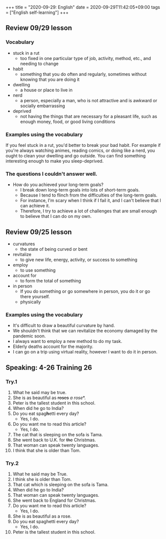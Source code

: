 +++
title =  "2020-09-29: English"
date = 2020-09-29T11:42:05+09:00
tags = ["English self-learning"]
+++

## Review 09/29 lesson

### Vocabulary

* stuck in a rut
    - too fixed in one particular type of job, activity, method, etc., and needing to change
* habit
    - something that you do often and regularly, sometimes without knowing that you are doing it
* dwelling
    - a house or place to live in
* nerd
    - a person, especially a man, who is not attractive and is awkward or socially embarrassing
* deprived
    - not having the things that are necessary for a pleasant life, such as enough money, food, or good living conditions

### Examples using the vocabulary

If you feel stuck in a rut, you'd better to break your bad habit.
For example if you're always watching animes, reading comics, or doing like a nerd,
you ought to clean your dwelling and go outside.
You can find something interesting enough to make you sleep-deprived.

### The questions I couldn't answer well.

* How do you achieved your long-term goals?
    - I break down long-term goals into lots of short-term goals.
    - Because I tend to flinch from the difficulties of the long-term goals.
    - For instance, I'm scary when I think if I fail it, and I can't believe that I can achieve it.
    - Therefore, I try to achieve a lot of challenges that are small enough to believe that I can do on my own.

## Review 09/25 lesson

* curvatures
    - the state of being curved or bent
* revitalize
    - to give new life, energy, activity, or success to something
* employ
    - to use something
* account for
    - to form the total of something
* in person
    - If you do something or go somewhere in person, you do it or go there yourself.
    - physically

### Examples using the vocabulary

* It's difficult to draw a beautiful curvature by hand.
* We shouldn't think that we can revitalize the economy damaged by the pandemic soon.
* I always want to employ a new method to do my task.
* Elderly deaths account for the majority.
* I can go on a trip using virtual reality, however I want to do it in person.

## Speaking: 4-26 Training 26

### Try.1

1. What he said may be true.
2. She is as beautiful as ~~roses~~ *a rose**.
3. Peter is the tallest student in this school.
4. When did he go to India?
5. Do you eat spag**h**etti every day?
    - Yes, I do.
6. Do you want me to read this article?
    - Yes, I do.
7. The cat that is sleeping on the sofa is Tama.
8. She went back to U.K. for ~~the~~ Christmas.
9. That woman can speak twenty languages.
10. I think that she is older than Tom.

### Try.2

1. What he said may be True.
2. I think she is older than Tom.
3. That cat which is sleeping on the sofa is Tama.
4. When did he go to India?
5. That woman can speak twenty languages.
6. She went back to England for Christmas.
7. Do you want me to read this article?
    - Yes, I do.
8. She is as beautiful as a rose.
9. Do you eat spaghetti every day?
    - Yes, I do.
10. Peter is the tallest student in this school.
